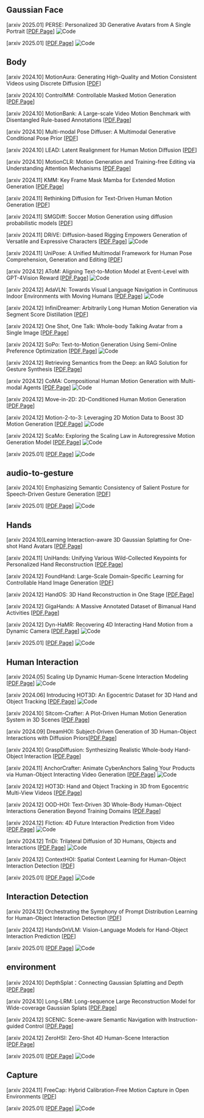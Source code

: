 
## Gaussian Face 
[arxiv 2025.01] PERSE: Personalized 3D Generative Avatars from A Single Portrait  [[PDF](https://arxiv.org/abs/2412.21206),[Page](https://hyunsoocha.github.io/perse/)] ![Code](https://img.shields.io/github/stars/snuvclab/perse?style=social&label=Star)

[arxiv 2025.01]   [[PDF](),[Page]()] ![Code](https://img.shields.io/github/stars/xxx?style=social&label=Star)



## Body 

[arxiv 2024.10] MotionAura: Generating High-Quality and Motion Consistent Videos using Discrete Diffusion  [[PDF](https://arxiv.org/abs/2410.07659)]

[arxiv 2024.10]  ControlMM: Controllable Masked Motion Generation [[PDF](http://arxiv.org/abs/2312.03596),[Page](https://exitudio.github.io/ControlMM-page/)]

[arxiv 2024.10] MotionBank: A Large-scale Video Motion Benchmark with Disentangled Rule-based Annotations  [[PDF](),[Page]()]

[arxiv 2024.10] Multi-modal Pose Diffuser: A Multimodal Generative Conditional Pose Prior  [[PDF](https://arxiv.org/abs/2410.14540)]

[arxiv 2024.10] LEAD: Latent Realignment for Human Motion Diffusion  [[PDF](https://arxiv.org/pdf/2410.14508)]

[arxiv 2024.10]  MotionCLR: Motion Generation and Training-free Editing via Understanding Attention Mechanisms [[PDF](https://arxiv.org/abs/2410.18977),[Page](https://lhchen.top/MotionCLR/)]

[arxiv 2024.11]  KMM: Key Frame Mask Mamba for Extended Motion Generation [[PDF](https://arxiv.org/abs/2411.06481),[Page](https://steve-zeyu-zhang.github.io/KMM/)]

[arxiv 2024.11] Rethinking Diffusion for Text-Driven Human Motion Generation  [[PDF](https://arxiv.org/abs/2411.16575)]

[arxiv 2024.11] SMGDiff: Soccer Motion Generation using diffusion probabilistic models  [[PDF](https://arxiv.org/abs/2411.16216)]

[arxiv 2024.11] DRiVE: Diffusion-based Rigging Empowers Generation of Versatile and Expressive Characters  [[PDF](https://arxiv.org/abs/2411.17423),[Page](https://driveavatar.github.io/)] ![Code](https://img.shields.io/github/stars/DRiVEAvatar/DRiVEAvatar.github.io?style=social&label=Star)

[arxiv 2024.11]  UniPose: A Unified Multimodal Framework for Human Pose Comprehension, Generation and Editing [[PDF](https://arxiv.org/abs/2411.16781)] 

[arxiv 2024.12] AToM: Aligning Text-to-Motion Model at Event-Level with GPT-4Vision Reward  [[PDF](https://arxiv.org/abs/2411.18654),[Page](https://atom-motion.github.io/)] ![Code](https://img.shields.io/github/stars/VincentHancoder/AToM?style=social&label=Star)

[arxiv 2024.12]  AdaVLN: Towards Visual Language Navigation in Continuous Indoor Environments with Moving Humans
 [[PDF](https://arxiv.org/abs/2411.18539),[Page](https://github.com/dillonloh/AdaVLN)] ![Code](https://img.shields.io/github/stars/dillonloh/AdaVLN?style=social&label=Star)

[arxiv 2024.12]  InfiniDreamer: Arbitrarily Long Human Motion Generation via Segment Score Distillation [[PDF](https://arxiv.org/abs/2411.18303)] 

[arxiv 2024.12] One Shot, One Talk: Whole-body Talking Avatar from a Single Image  [[PDF](https://arxiv.org/abs/2412.01106),[Page](https://ustc3dv.github.io/OneShotOneTalk/)] 

[arxiv 2024.12]  SoPo: Text-to-Motion Generation Using Semi-Online Preference Optimization [[PDF](https://sopo-motion.github.io/),[Page](https://sopo-motion.github.io/)] ![Code](https://img.shields.io/github/stars/xxx?style=social&label=Star)

[arxiv 2024.12]  Retrieving Semantics from the Deep: an RAG Solution for Gesture Synthesis [[PDF](https://arxiv.org/abs/2403.17936),[Page](https://vcai.mpi-inf.mpg.de/projects/RAG-Gesture/)] 

[arxiv 2024.12]  CoMA: Compositional Human Motion Generation with Multi-modal Agents [[PDF](https://arxiv.org/abs/2412.07320),[Page](https://gabrie-l.github.io/coma-page/)] ![Code](https://img.shields.io/github/stars/Siwensun/CoMA?style=social&label=Star)

[arxiv 2024.12]  Move-in-2D: 2D-Conditioned Human Motion Generation [[PDF](https://arxiv.org/abs/2412.13185),[Page](https://hhsinping.github.io/Move-in-2D/)] 

[arxiv 2024.12] Motion-2-to-3: Leveraging 2D Motion Data to Boost 3D Motion Generation  [[PDF](https://arxiv.org/abs/2412.13111),[Page](https://zju3dv.github.io/Motion-2-to-3/)] ![Code](https://img.shields.io/github/stars/zju3dv/Motion-2-to-3?style=social&label=Star)

[arxiv 2024.12] ScaMo: Exploring the Scaling Law in Autoregressive Motion Generation Model  [[PDF](https://arxiv.org/abs/2412.14559),[Page](https://shunlinlu.github.io/ScaMo/)] ![Code](https://img.shields.io/github/stars/shunlinlu/ScaMo_code?style=social&label=Star)


[arxiv 2025.01]   [[PDF](),[Page]()] ![Code](https://img.shields.io/github/stars/xxx?style=social&label=Star)



## audio-to-gesture 
[arxiv 2024.10] Emphasizing Semantic Consistency of Salient Posture for Speech-Driven Gesture Generation  [[PDF](https://arxiv.org/abs/2410.13786)]

[arxiv 2025.01]   [[PDF](),[Page]()] ![Code](https://img.shields.io/github/stars/xxx?style=social&label=Star)




## Hands 


[arxiv 2024.10]Learning Interaction-aware 3D Gaussian Splatting for One-shot Hand Avatars [[PDF](https://arxiv.org/abs/2410.08840),[Page](https://github.com/XuanHuang0/GuassianHand)]

[arxiv 2024.11] UniHands: Unifying Various Wild-Collected Keypoints for Personalized Hand Reconstruction  [[PDF](https://arxiv.org/abs/2411.11845),[Page]()]

[arxiv 2024.12]  FoundHand: Large-Scale Domain-Specific Learning for Controllable Hand Image Generation [[PDF](https://arxiv.org/abs/2412.02690)]

[arxiv 2024.12]  HandOS: 3D Hand Reconstruction in One Stage [[PDF](https://arxiv.org/abs/2412.01537),[Page](https://idea-research.github.io/HandOSweb/)] 

[arxiv 2024.12] GigaHands: A Massive Annotated Dataset of Bimanual Hand Activities  [[PDF](https://arxiv.org/abs/2412.04244),[Page](https://ivl.cs.brown.edu/research/gigahands.html)] 

[arxiv 2024.12]  Dyn-HaMR: Recovering 4D Interacting Hand Motion from a Dynamic Camera [[PDF](https://arxiv.org/abs/),[Page](https://dyn-hamr.github.io/)] ![Code](https://img.shields.io/github/stars/ZhengdiYu/Dyn-HaMR?style=social&label=Star)



[arxiv 2025.01]   [[PDF](),[Page]()] ![Code](https://img.shields.io/github/stars/xxx?style=social&label=Star)



## Human Interaction 
[arxiv 2024.05]  Scaling Up Dynamic Human-Scene Interaction Modeling [[PDF](https://arxiv.org/abs/2403.08629),[Page](https://jnnan.github.io/trumans/)] ![Code](https://img.shields.io/github/stars/jnnan/trumans_utils?style=social&label=Star)

[arxiv 2024.06]  Introducing HOT3D: An Egocentric Dataset for 3D Hand and Object Tracking [[PDF](https://arxiv.org/pdf/2406.09598),[Page](https://facebookresearch.github.io/hot3d/)] ![Code](https://img.shields.io/github/stars/xxx?style=social&label=Star)

[arxiv 2024.10]  Sitcom-Crafter: A Plot-Driven Human Motion Generation System in 3D Scenes [[PDF](https://arxiv.org/abs/2410.10790),[Page](https://windvchen.github.io/Sitcom-Crafter/)]

[arxiv 2024.09] DreamHOI: Subject-Driven Generation of 3D Human-Object Interactions with Diffusion Priors[[PDF](https://arxiv.org/abs/2409.08278),[Page](https://dreamhoi.github.io/)]

[arxiv 2024.10] GraspDiffusion: Synthesizing Realistic Whole-body Hand-Object Interaction [[PDF](https://arxiv.org/abs/2410.13911),[Page]()]

[arxiv 2024.11] AnchorCrafter: Animate CyberAnchors Saling Your Products via Human-Object Interacting Video Generation  [[PDF](https://arxiv.org/abs/2411.17383),[Page](https://cangcz.github.io/Anchor-Crafter/)] ![Code](https://img.shields.io/github/stars/cangcz/AnchorCrafter?style=social&label=Star)

[arxiv 2024.12] HOT3D: Hand and Object Tracking in 3D from Egocentric Multi-View Videos  [[PDF](https://arxiv.org/abs/2411.19167),[Page](https://facebookresearch.github.io/hot3d/)] 

[arxiv 2024.12]  OOD-HOI: Text-Driven 3D Whole-Body Human-Object Interactions Generation Beyond Training Domains [[PDF](https://nickk0212.github.io/ood-hoi/#),[Page](https://nickk0212.github.io/ood-hoi/)] 

[arxiv 2024.12]  FIction: 4D Future Interaction Prediction from Video [[PDF](https://arxiv.org/abs/2408.00672),[Page](https://vision.cs.utexas.edu/projects/FIction/)] ![Code](https://img.shields.io/github/stars/thechargedneutron/FIction?style=social&label=Star)

[arxiv 2024.12]  TriDi: Trilateral Diffusion of 3D Humans, Objects and Interactions [[PDF](https://arxiv.org/abs/),[Page](https://virtualhumans.mpi-inf.mpg.de/tridi/)] ![Code](https://img.shields.io/github/stars/ptrvilya/tridi?style=social&label=Star)

[arxiv 2024.12] ContextHOI: Spatial Context Learning for Human-Object Interaction Detection  [[PDF](https://arxiv.org/abs/2412.09050)]


[arxiv 2025.01]   [[PDF](),[Page]()] ![Code](https://img.shields.io/github/stars/xxx?style=social&label=Star)


## Interaction Detection 

[arxiv 2024.12]  Orchestrating the Symphony of Prompt Distribution Learning for Human-Object Interaction Detection [[PDF](https://arxiv.org/abs/2412.08506)]

[arxiv 2024.12]  HandsOnVLM: Vision-Language Models for Hand-Object Interaction Prediction [[PDF](https://arxiv.org/abs/2412.13187)]

[arxiv 2025.01]   [[PDF](),[Page]()] ![Code](https://img.shields.io/github/stars/xxx?style=social&label=Star)



## environment 
[arxiv 2024.10] DepthSplat：Connecting Gaussian Splatting and Depth  [[PDF](https://arxiv.org/abs/2410.13862),[Page](https://haofeixu.github.io/depthsplat/)]

[arxiv 2024.10] Long-LRM: Long-sequence Large Reconstruction Model for Wide-coverage Gaussian Splats  [[PDF](https://arxiv.org/abs/2410.12781),[Page](https://arthurhero.github.io/projects/llrm/)]

[arxiv 2024.12] SCENIC: Scene-aware Semantic Navigation with Instruction-guided Control  [[PDF](https://arxiv.org/abs/2412.15664),[Page](https://virtualhumans.mpi-inf.mpg.de/scenic/)] 

[arxiv 2024.12]  ZeroHSI: Zero-Shot 4D Human-Scene Interaction [[PDF](https://arxiv.org/abs/2412.18600),[Page](https://awfuact.github.io/zerohsi/)] 


[arxiv 2025.01]   [[PDF](),[Page]()] ![Code](https://img.shields.io/github/stars/xxx?style=social&label=Star)



## Capture 

[arxiv 2024.11] FreeCap: Hybrid Calibration-Free Motion Capture in Open Environments  [[PDF](https://arxiv.org/abs/2411.04469)]


[arxiv 2025.01]   [[PDF](),[Page]()] ![Code](https://img.shields.io/github/stars/xxx?style=social&label=Star)
